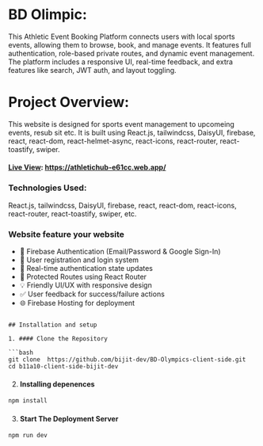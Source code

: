 # BD Olimpic:

This Athletic Event Booking Platform connects users with local sports events, allowing them to browse, book, and manage events. It features full authentication, role-based private routes, and dynamic event management. The platform includes a responsive UI, real-time feedback, and extra features like search, JWT auth, and layout toggling.

# Project Overview:

This website is designed for sports event management to upcomeing events, resub sit etc.
It is built using React.js, tailwindcss, DaisyUI, firebase, react, react-dom, react-helmet-async, react-icons, react-router, react-toastify, swiper.


#### [Live View](https://athletichub-e61cc.web.app/): https://athletichub-e61cc.web.app/

### Technologies Used:
React.js, tailwindcss, DaisyUI, firebase, react, react-dom, react-icons, react-router, react-toastify, swiper, etc.


### Website feature your website

- 🔐 Firebase Authentication (Email/Password & Google Sign-In)
- 🧑 User registration and login system
- 🔁 Real-time authentication state updates
- 📄 Protected Routes using React Router
- 💡 Friendly UI/UX with responsive design
- ✅ User feedback for success/failure actions
- 🌐 Firebase Hosting for deployment

```

## Installation and setup

1. #### Clone the Repository

```bash
git clone  https://github.com/bijit-dev/BD-Olympics-client-side.git
cd b11a10-client-side-bijit-dev
```

2. #### Installing depenences

```bash
npm install
```

3. #### Start The Deployment Server

```bash
npm run dev

```
